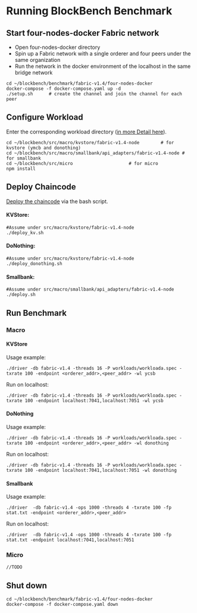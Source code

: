 # Running BlockBench Benchmark
## Start four-nodes-docker Fabric network
 - Open four-nodes-docker directory
 - Spin up a Fabric network with a single orderer and four peers under the same organization
 - Run the network in the docker environment of the localhost in the same bridge network

```
cd ~/blockbench/benchmark/fabric-v1.4/four-nodes-docker
docker-compose -f docker-compose.yaml up -d
./setup.sh 		# create the channel and join the channel for each peer
```
## Configure Workload
Enter the corresponding workload directory  ([in more Detail here](https://github.com/ooibc88/blockbench/tree/master/src/macro)).
```
cd ~/blockbench/src/macro/kvstore/fabric-v1.4-node		  # for kvstore (ymcb and donothing)
cd ~/blockbench/src/macro/smallbank/api_adapters/fabric-v1.4-node # for smallbank
cd ~/blockbench/src/micro					  # for micro
npm install
```
## Deploy Chaincode
[Deploy the chaincode](https://github.com/ooibc88/blockbench/tree/master/src/macro)  via the bash script.
#### KVStore:
```
#Assume under src/macro/kvstore/fabric-v1.4-node
./deploy_kv.sh
```
#### DoNothing:
```
#Assume under src/macro/kvstore/fabric-v1.4-node
./deploy_donothing.sh
```
#### Smallbank:
```
#Assume under src/macro/smallbank/api_adapters/fabric-v1.4-node
./deploy.sh
```
## Run Benchmark
### Macro 
#### KVStore
Usage example:
```
./driver -db fabric-v1.4 -threads 16 -P workloads/workloada.spec -txrate 100 -endpoint <orderer_addr>,<peer_addr> -wl ycsb
```
Run on localhost:
```
./driver -db fabric-v1.4 -threads 16 -P workloads/workloada.spec -txrate 100 -endpoint localhost:7041,localhost:7051 -wl ycsb
```
#### DoNothing
Usage example:
```
./driver -db fabric-v1.4 -threads 16 -P workloads/workloada.spec -txrate 100 -endpoint <orderer_addr>,<peer_addr> -wl donothing
```
Run on localhost:
```
./driver -db fabric-v1.4 -threads 16 -P workloads/workloada.spec -txrate 100 -endpoint localhost:7041,localhost:7051 -wl donothing
```
#### Smallbank
Usage example:
```
./driver  -db fabric-v1.4 -ops 1000 -threads 4 -txrate 100 -fp stat.txt -endpoint <orderer_addr>,<peer_addr>
```
Run on localhost:
```
./driver  -db fabric-v1.4 -ops 1000 -threads 4 -txrate 100 -fp stat.txt -endpoint localhost:7041,localhost:7051

```
### Micro
```
//TODO
```
## Shut down
```
cd ~/blockbench/benchmark/fabric-v1.4/four-nodes-docker
docker-compose -f docker-compose.yaml down
```

